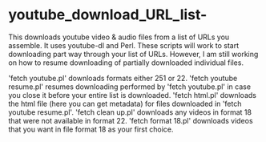 # youtube_download_URL_list-
This downloads youtube video & audio files from a list of URLs you assemble. It uses youtube-dl and Perl.
These scripts will work to start downloading part way through your list of URLs.
However, I am still working on how to resume downloading of partially downloaded individual files.

'fetch youtube.pl' downloads formats either 251 or 22.
'fetch youtube resume.pl' resumes downloading performed by 'fetch youtube.pl' in case you close it before your entire list is downloaded.
'fetch html.pl' downloads the html file (here you can get metadata) for files downloaded in 'fetch youtube resume.pl'.
'fetch clean up.pl' downloads any videos in format 18 that were not available in format 22.
'fetch format 18.pl' downloads videos that you want in file format 18 as your first choice.
